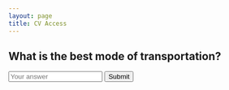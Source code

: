 ```yaml
---
layout: page
title: CV Access
---
```


<h2>What is the best mode of transportation?</h2>

<form id="riddle-form">
  <input type="text" id="riddle-answer" placeholder="Your answer">
  <button type="submit">Submit</button>
</form>

<p id="error-message" style="color: red; display: none;">Sorry, that's not the right answer. Please try again.</p>

<script>
  document.getElementById('riddle-form').addEventListener('submit', function(event) {
    event.preventDefault();
    var answer = document.getElementById('riddle-answer').value.toLowerCase();
    var correctAnswers = ['bicycle', 'bike'];
    if (correctAnswers.includes(answer)) {
      window.location.href = '/assets/CV_Louis_Kiesewetter.pdf';
    } else {
      document.getElementById('error-message').style.display = 'block';
    }
  });
</script>
